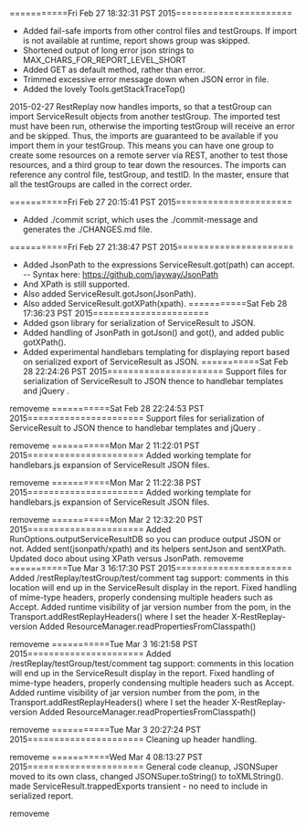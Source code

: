 ===========Fri Feb 27 18:32:31 PST 2015======================
- Added fail-safe imports from other control files and testGroups.
  If import is not available at runtime, report shows group was skipped.
- Shortened output of long error json strings to MAX_CHARS_FOR_REPORT_LEVEL_SHORT
- Added GET as default method, rather than error.
- Trimmed excessive error message down when JSON error in file.
- Added the lovely Tools.getStackTraceTop()

2015-02-27   RestReplay now handles imports, so that a testGroup can import ServiceResult objects from another testGroup.  The imported test must have been run, otherwise the importing testGroup will receive an error and be skipped.  Thus, the imports are guaranteed to be available if you import them in your testGroup.  This means you can have one group to create some resources on a remote server via REST, another to test those resources, and a third group to tear down the resources.  The imports can reference any control file, testGroup, and testID.  In the master, ensure that all the testGroups are called in the correct order.


===========Fri Feb 27 20:15:41 PST 2015======================
- Added ./commit script, which uses the ./commit-message and generates the ./CHANGES.md file.

===========Fri Feb 27 21:38:47 PST 2015======================

- Added JsonPath to the expressions ServiceResult.got(path) can accept.
--   Syntax here: https://github.com/jayway/JsonPath
- And XPath is still supported.
- Also added ServiceResult.gotJson(JsonPath).
- Also added ServiceResult.gotXPath(xpath).
===========Sat Feb 28 17:36:23 PST 2015======================
- Added gson library for serialization of ServiceResult to JSON.
- Added handling of JsonPath in gotJson() and got(), and added public gotXPath().
- Added experimental handlebars templating for displaying report based on serialized export of ServiceResult as JSON.
===========Sat Feb 28 22:24:26 PST 2015======================
Support files for serialization of ServiceResult to JSON thence to handlebar templates and jQuery .

removeme
===========Sat Feb 28 22:24:53 PST 2015======================
Support files for serialization of ServiceResult to JSON thence to handlebar templates and jQuery .

removeme
===========Mon Mar 2 11:22:01 PST 2015======================
Added working template for handlebars.js expansion of ServiceResult JSON files.

removeme
===========Mon Mar 2 11:22:38 PST 2015======================
Added working template for handlebars.js expansion of ServiceResult JSON files.

removeme
===========Mon Mar 2 12:32:20 PST 2015======================
Added RunOptions.outputServiceResultDB so you can produce output JSON or not.
Added sent(jsonpath/xpath) and its helpers sentJson and sentXPath.
Updated doco about using XPath versus JsonPath.
removeme
===========Tue Mar 3 16:17:30 PST 2015======================
Added /restReplay/testGroup/test/comment tag support: 
    comments in this location will end up in the ServiceResult display in the report.
Fixed handling of mime-type headers, properly condensing multiple headers such as Accept.
Added runtime visibility of jar version number from the pom, in the Transport.addRestReplayHeaders()
    where I set the header X-RestReplay-version
Added ResourceManager.readPropertiesFromClasspath()

removeme
===========Tue Mar 3 16:21:58 PST 2015======================
Added /restReplay/testGroup/test/comment tag support: 
    comments in this location will end up in the ServiceResult display in the report.
Fixed handling of mime-type headers, properly condensing multiple headers such as Accept.
Added runtime visibility of jar version number from the pom, in the Transport.addRestReplayHeaders()
    where I set the header X-RestReplay-version
Added ResourceManager.readPropertiesFromClasspath()

removeme
===========Tue Mar 3 20:27:24 PST 2015======================
Cleaning up header handling.

removeme
===========Wed Mar 4 08:13:27 PST 2015======================
General code cleanup, JSONSuper moved to its own class, 
changed JSONSuper.toString() to toXMLString().
made ServiceResult.trappedExports transient - no need to include in serialized report.

removeme
